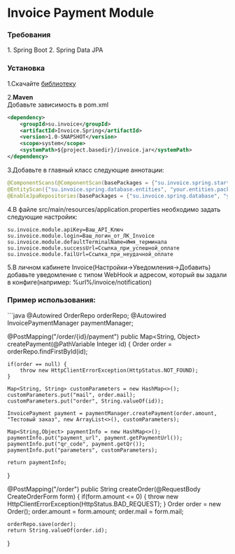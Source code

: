 <h1>Invoice Payment Module</h1>

<h3>Требования</h3>
1. Spring Boot
2. Spring Data JPA

<h3>Установка</h3>

1.Скачайте [библиотеку](https://github.com/Invoice-LLC/Invoice.SDK.Spring/raw/master/invoice.jar)

2.**Maven**<br>
Добавьте зависимость в pom.xml
```xml
<dependency>
    <groupId>su.invoice</groupId>
    <artifactId>Invoice.Spring</artifactId>
    <version>1.0-SNAPSHOT</version>
    <scope>system</scope>
    <systemPath>${project.basedir}/invoice.jar</systemPath>
</dependency>
```
3.Добавьте в главный класс следующие аннотации:
```java
@ComponentScans(@ComponentScan(basePackages = {"su.invoice.spring.starter", "su.invoice.spring.controllers"}))
@EntityScan({"su.invoice.spring.database.entities", "your.entities.package"})
@EnableJpaRepositories(basePackages = {"su.invoice.spring.database", "your.repos.package"})
```
4.В файле src/main/resources/application.properties необходимо задать следующие настройик:
```
su.invoice.module.apiKey=Ваш_API_Ключ
su.invoice.module.login=Ваш_логин_от_ЛК_Invoice
su.invoice.module.defaultTerminalName=Имя_терминала
su.invoice.module.successUrl=Ссылка_при_успешной_оплате
su.invoice.module.failUrl=Ссылка_при_неудачной_оплате
```
5.В личном кабинете Invoice(Настройки->Уведомления->Добавить) добавьте уведомление с типом WebHook и адресом, который вы задали в конфиге(например: %url%/invoice/notification)

<h3>Пример использования:</h3>
```java
@Autowired
OrderRepo orderRepo;
@Autowired
InvoicePaymentManager paymentManager;

@PostMapping("/order/{id}/payment")
public Map<String, Object> createPayment(@PathVariable Integer id) {
    Order order = orderRepo.findFirstById(id);

    if(order == null) {
        throw new HttpClientErrorException(HttpStatus.NOT_FOUND);
    }

    Map<String, String> customParameters = new HashMap<>();
    customParameters.put("mail", order.mail);
    customParameters.put("order", String.valueOf(id));

    InvoicePayment payment = paymentManager.createPayment(order.amount, "Тестовый заказ", new ArrayList<>(), customParameters);

    Map<String,Object> paymentInfo = new HashMap<>();
    paymentInfo.put("payment_url", payment.getPaymentUrl());
    paymentInfo.put("qr_code", payment.getQr());
    paymentInfo.put("parameters", customParameters);

    return paymentInfo;
}

@PostMapping("/order")
public String createOrder(@RequestBody CreateOrderForm form) {
    if(form.amount <= 0) {
        throw new HttpClientErrorException(HttpStatus.BAD_REQUEST);
    }
    Order order = new Order();
    order.amount = form.amount;
    order.mail = form.mail;

    orderRepo.save(order);
    return String.valueOf(order.id);
}
```
